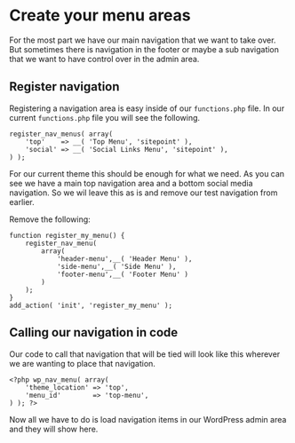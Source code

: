 # Create your menu areas

For the most part we have our main navigation that we want to take over. But sometimes there is navigation in the footer or maybe a sub navigation that we want to have control over in the admin area.

## Register navigation

Registering a navigation area is easy inside of our `functions.php` file. In our current `functions.php` file you will see the following.

```
register_nav_menus( array(
	'top'    => __( 'Top Menu', 'sitepoint' ),
	'social' => __( 'Social Links Menu', 'sitepoint' ),
) );
```
For our current theme this should be enough for what we need. As you can see we have a main top navigation area and a bottom social media navigation. So we wil leave this as is and remove our test navigation from earlier.

Remove the following:

```
function register_my_menu() {
  	register_nav_menu(
  		array(
  			'header-menu',__( 'Header Menu' ),
  			'side-menu',__( 'Side Menu' ),
  			'footer-menu',__( 'Footer Menu' )
  		)
	);
}
add_action( 'init', 'register_my_menu' );
```
## Calling our navigation in code

Our code to call that navigation that will be tied will look like this wherever we are wanting to place that navigation.

```
<?php wp_nav_menu( array(
	'theme_location' => 'top',
	'menu_id'        => 'top-menu',
) ); ?>
```

Now all we have to do is load navigation items in our WordPress admin area and they will show here.